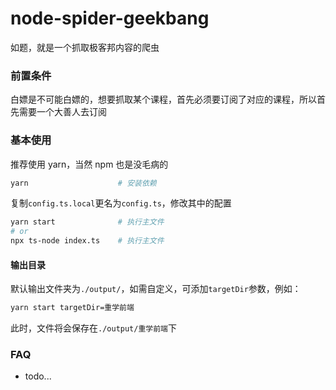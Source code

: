 # node-spider-geekbang

如题，就是一个抓取极客邦内容的爬虫

### 前置条件

白嫖是不可能白嫖的，想要抓取某个课程，首先必须要订阅了对应的课程，所以首先需要一个大善人去订阅

### 基本使用

推荐使用 yarn，当然 npm 也是没毛病的

```bash
yarn                    # 安装依赖
```

复制`config.ts.local`更名为`config.ts`，修改其中的配置

```bash
yarn start              # 执行主文件
# or
npx ts-node index.ts    # 执行主文件
```

#### 输出目录

默认输出文件夹为`./output/`，如需自定义，可添加`targetDir`参数，例如：

```bash
yarn start targetDir=重学前端
```

此时，文件将会保存在`./output/重学前端`下

### FAQ

- todo...
